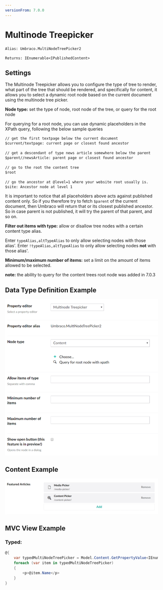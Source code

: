 ```yaml
---
versionFrom: 7.0.0
---
```


# Multinode Treepicker

`Alias: Umbraco.MultiNodeTreePicker2`

`Returns: IEnumerable<IPublishedContent>`

## Settings

The Multinode Treepicker allows you to configure the type of tree to render, what part of the tree that should be rendered, and specifically for content, it allows you to select a dynamic root node based on the current document using the multinode tree picker. 

**Node type:** set the type of node, root node of the tree, or query for the root node

For querying for a root node, you can use dynamic placeholders in the XPath query, following the below sample queries 

	// get the first textpage below the current document
	$current/textpage: current page or closest found ancestor
	
	// get a descendant of type news article somewhere below the parent
	$parent//newsArticle: parent page or closest found ancestor
	
	// go to the root the content tree
	$root
	
	// go the ancestor at @level=1 where your website root usually is.
	$site: Ancestor node at level 1 

It is important to notice that all placeholders above acts against published content only. So if you therefore try to fetch `$parent` of the current document, then Umbraco will return that or its closest published ancestor. So in case parent is not published, it will try the parent of that parent, and so on.  


**Filter out items with type:** allow or disallow tree nodes with a certain content type alias.

Enter `typeAlias,altTypeAlias` to only allow selecting nodes with those alias'. Enter `!typeAlias,altTypeAlias` to only allow selecting nodes **not** with those alias'.

**Minimum/maximum number of items:** set a limit on the amount of items allowed to be selected.
 
 
**note:** the ability to query for the content trees root node was added in 7.0.3 


## Data Type Definition Example

![Multinode Treepicker Data Type Definition](images/Multinode-Treepicker2-DataType.png)

## Content Example 

![Multinode Treepicker](images/Multinode-Treepicker2-Content.jpg)

## MVC View Example

### Typed:

```csharp
@{
    var typedMultiNodeTreePicker = Model.Content.GetPropertyValue<IEnumerable<IPublishedContent>>("featuredArticles");
    foreach (var item in typedMultiNodeTreePicker)
    {
        <p>@item.Name</p>
    }
}
```
